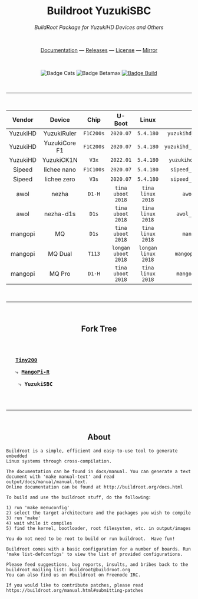 
<div align = center>

# Buildroot YuzukiSBC
*BuildRoot Package for YuzukiHD Devices and Others*

<br>

[Documentation] &mdash;
[Releases] &mdash;
[License] &mdash;
[Mirror]

<br>

![Badge Cats]
![Badge Betamax]
[![Badge Build]][CI]

<br>

---

<br>

 Vendor  | Device      | Chip    | U-Boot  | Linux   | Defconfig |
:------: | :---------: | :-----: | :-----: | :-----: | :-------: |
YuzukiHD | YuzukiRuler | `F1C200s` | `2020.07` | `5.4.180` | `yuzukihd_yuzukiruler_defconfig`
YuzukiHD | YuzukiCore F1 | `F1C200s` | `2020.07` | `5.4.180` | `yuzukihd_yuzukicore_f1_defconfig` |
YuzukiHD | YuzukiCK1N | `V3x` | `2022.01` | `5.4.180` | `yuzukihd_yuzukick1n_defconfig` |
Sipeed   | lichee nano | `F1C100s` | `2020.07` | `5.4.180` | `sipeed_lichee_nano_defconfig` |
Sipeed   | lichee zero | `V3s` | `2020.07` | `5.4.180` | `sipeed_lichee_zero_defconfig` |
awol     | nezha | `D1-H` | `tina` `uboot 2018` | `tina` `linux 2018` | `awol_nezha_defconfig` |
awol     | nezha-d1s | `D1s` | `tina` `uboot 2018` | `tina` `linux 2018` | `awol_nezha_d1s_defconfig` |
mangopi  | MQ | `D1s` | `tina` `uboot 2018` | `tina` `linux 2018` | `mangopi_mq_defconfig` |
mangopi  | MQ Dual | `T113` | `longan` `uboot 2018` | `longan` `linux 2018` | `mangopi_mq_dual_defconfig` |
mangopi  | MQ Pro | `D1-H` | `tina` `uboot 2018` | `tina` `linux 2018` | `mangopi_mq_pro_defconfig` |

<br>

---

<br>


## Fork Tree

<kbd align = left>
<br>
<br>
  
   **[Tiny200]**   <br><br>
   ⤷ **[MangoPi-R]**   <br><br>
    ⤷ **YuzukiSBC**   

<br>
</kbd>

<br>

---

<br>

## About

</div>


```
Buildroot is a simple, efficient and easy-to-use tool to generate embedded
Linux systems through cross-compilation.

The documentation can be found in docs/manual. You can generate a text
document with 'make manual-text' and read output/docs/manual/manual.text.
Online documentation can be found at http://buildroot.org/docs.html

To build and use the buildroot stuff, do the following:

1) run 'make menuconfig'
2) select the target architecture and the packages you wish to compile
3) run 'make'
4) wait while it compiles
5) find the kernel, bootloader, root filesystem, etc. in output/images

You do not need to be root to build or run buildroot.  Have fun!

Buildroot comes with a basic configuration for a number of boards. Run
'make list-defconfigs' to view the list of provided configurations.

Please feed suggestions, bug reports, insults, and bribes back to the
buildroot mailing list: buildroot@buildroot.org
You can also find us on #buildroot on Freenode IRC.

If you would like to contribute patches, please read
https://buildroot.org/manual.html#submitting-patches
```


<!----------------------------------------------------------------------------->

[Badge Betamax]: https://forthebadge.com/images/badges/compatibility-betamax.svg
[Badge Build]: https://ci.appveyor.com/api/projects/status/qa7iq9ip0g3nh96c?retina=true
[Badge Cats]: https://forthebadge.com/images/badges/contains-cat-gifs.svg

[Documentation]: https://yuzukihd.gloomyghost.com/Buildroot-YuzukiSBC/#/
[Releases]: https://github.com/yuzukihd/Buildroot-YuzukiSBC/releases

[License]: LICENSE

[Mirror]: https://gitee.com/GloomyGhost/Buildroot-YuzukiSBC 
[CI]: https://ci.appveyor.com/project/GloomyGhost-MosquitoCoil/buildroot-yuzukisbc


[MangoPi-R]: https://github.com/mangopi-sbc/buildroot-mangopi-r
[Tiny200]: https://github.com/aodzip/buildroot-tiny200